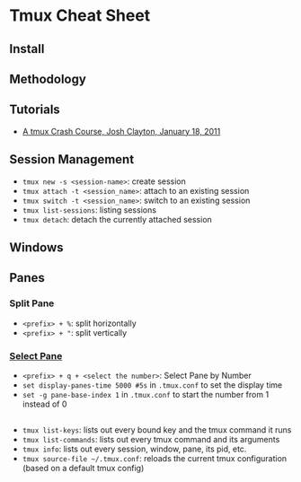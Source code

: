 # Tmux Cheat Sheet

## Install

## Methodology

## Tutorials
- [A tmux Crash Course, Josh Clayton, January 18, 2011](https://robots.thoughtbot.com/a-tmux-crash-course)

## Session Management

- `tmux new -s <session-name>`: create session
- `tmux attach -t <session_name>`: attach to an existing session
- `tmux switch -t <session_name>`: switch to an existing session
- `tmux list-sessions`: listing sessions
- `tmux detach`: detach the currently attached session

## Windows

## Panes

### Split Pane
- `<prefix> + %`: split horizontally
- `<prefix> + "`: split vertically

### [Select Pane](http://stackoverflow.com/a/21022528/1833118)
- `<prefix> + q + <select the number>`: Select Pane by Number
- `set display-panes-time 5000 #5s` in `.tmux.conf` to set the display time
- `set -g pane-base-index 1` in `.tmux.conf` to start the number from 1 instead of 0

## 
- `tmux list-keys`: lists out every bound key and the tmux command it runs
- `tmux list-commands`: lists out every tmux command and its arguments
- `tmux info`: lists out every session, window, pane, its pid, etc.
- `tmux source-file ~/.tmux.conf`: reloads the current tmux configuration (based on a default tmux config)
